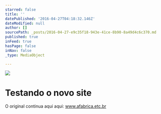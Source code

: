 ```yaml
---
starred: false
title: ''
datePublished: '2016-04-27T04:18:32.146Z'
dateModified: null
author: []
sourcePath: _posts/2016-04-27-e9c35f18-943e-41ce-8b90-8a49d4c6c370.md
published: true
inFeed: true
hasPage: false
inNav: false
_type: MediaObject

---
```

![](https://the-grid-user-content.s3-us-west-2.amazonaws.com/e69fe49a-0066-4f7b-bfc1-2afe0a845ab2.jpg)

# Testando o novo site

O original continua aqui aqui: www.afabrica.etc.br